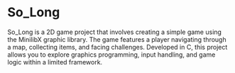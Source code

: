 # So_Long

So_Long is a 2D game project that involves creating a simple game using the MinilibX graphic library. The game features a player navigating through a map, collecting items, and facing challenges. Developed in C, this project allows you to explore graphics programming, input handling, and game logic within a limited framework.
